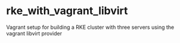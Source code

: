 # rke_with_vagrant_libvirt
Vagrant setup for building a RKE cluster with three servers using the vagrant libvirt provider 

